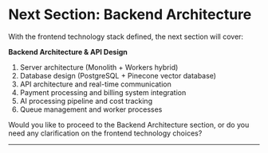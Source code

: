 # Next Section: Backend Architecture

With the frontend technology stack defined, the next section will cover:

**Backend Architecture & API Design**
1. Server architecture (Monolith + Workers hybrid)
2. Database design (PostgreSQL + Pinecone vector database)  
3. API architecture and real-time communication
4. Payment processing and billing system integration
5. AI processing pipeline and cost tracking
6. Queue management and worker processes

Would you like to proceed to the Backend Architecture section, or do you need any clarification on the frontend technology choices?

---
